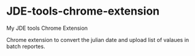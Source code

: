 # JDE-tools-chrome-extension
My JDE tools Chrome Extension

Chrome extension to convert the julian date and upload list of valaues in batch reportes.


